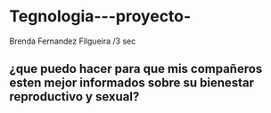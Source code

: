 # Tegnologia---proyecto-
Brenda Fernandez Filgueira /3 sec

## ¿que puedo hacer para que mis compañeros esten mejor informados sobre su bienestar reproductivo y sexual?
